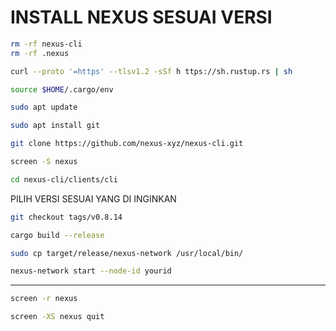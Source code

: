 # INSTALL NEXUS SESUAI VERSI
```bash
rm -rf nexus-cli
rm -rf .nexus
```

```bash
curl --proto '=https' --tlsv1.2 -sSf h ttps://sh.rustup.rs | sh
```
```bash
source $HOME/.cargo/env
```
```bash
sudo apt update
```
```bash
sudo apt install git
```
```bash
git clone https://github.com/nexus-xyz/nexus-cli.git
```
```bash
screen -S nexus
```
```bash
cd nexus-cli/clients/cli
```
PILIH VERSI SESUAI YANG DI INGINKAN
```bash
git checkout tags/v0.8.14
```
```bash
cargo build --release
```
```bash
sudo cp target/release/nexus-network /usr/local/bin/
```
```bash
nexus-network start --node-id yourid
```

------
```bash
screen -r nexus
```
```bash
screen -XS nexus quit
```

